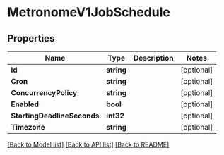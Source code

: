 # MetronomeV1JobSchedule

## Properties

Name | Type | Description | Notes
------------ | ------------- | ------------- | -------------
**Id** | **string** |  | [optional] 
**Cron** | **string** |  | [optional] 
**ConcurrencyPolicy** | **string** |  | [optional] 
**Enabled** | **bool** |  | [optional] 
**StartingDeadlineSeconds** | **int32** |  | [optional] 
**Timezone** | **string** |  | [optional] 

[[Back to Model list]](../README.md#documentation-for-models) [[Back to API list]](../README.md#documentation-for-api-endpoints) [[Back to README]](../README.md)


